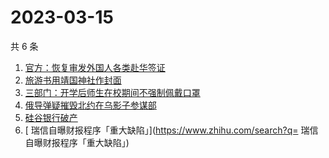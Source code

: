# 2023-03-15

共 6 条

<!-- BEGIN -->
<!-- 最后更新时间 Wed Mar 15 2023 00:15:36 GMT+0800 (China Standard Time) -->

1. [官方：恢复审发外国人各类赴华签证](https://www.zhihu.com/search?q=官方：恢复审发外国人各类赴华签证)
1. [旅游书用靖国神社作封面](https://www.zhihu.com/search?q=旅游书用靖国神社作封面)
1. [三部门：开学后师生在校期间不强制佩戴口罩](https://www.zhihu.com/search?q=三部门：开学后师生在校期间不强制佩戴口罩)
1. [俄导弹疑摧毁北约在乌影子参谋部](https://www.zhihu.com/search?q=俄导弹疑摧毁北约在乌影子参谋部)
1. [硅谷银行破产](https://www.zhihu.com/search?q=硅谷银行破产)
1. [	瑞信自曝财报程序「重大缺陷」](https://www.zhihu.com/search?q=	瑞信自曝财报程序「重大缺陷」)

<!-- END -->
